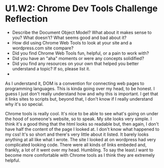 # U1.W2: Chrome Dev Tools Challenge Reflection

* Describe the Document Object Model? What about it makes sense to you? What doesn't? What seems good and bad about it?
* How did using Chrome Web Tools to look at your site and a wordpress.com site compare?
* Did you find Chrome Web Tools fun, helpful, or a pain to work with?
* Did you have an "aha" moments or were any concepts solidified?
* Did you find any resources on your own that helped you better understand a topic? If so, please list it.
* 

As I understand it, DOM is a convention for connecting web pages to programming languages. This is kinda going over my head, to be honest. I guess I just don't really understand how and why this is important. I get that it links sites to scripts but, beyond that, I don't know if I really understand why it's so special. 

Chrome tools is really cool. It's nice to be able to see what's going on under the hood of someone's website, so to speak. My site looks very simple. I think it's a good thing that the html looks so readable but, then again, I don't have half the content of the page I looked at. I don't know what happened to my css! It's so short and there's very little about it listed. It barely looks anything at all like what I wrote. The site I looked at on wordpress had very complicated looking code. There were all kinds of links embeded and, frankly, a lot of it went over my head. Humbling. To say the least.I want to become more comfortable with Chrome tools as I think they are extremely helpful. 
